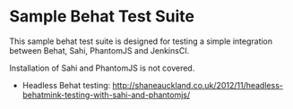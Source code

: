 Sample Behat Test Suite
=======================

This sample behat test suite is designed for testing a simple integration between Behat, Sahi, PhantomJS and JenkinsCI.

Installation of Sahi and PhantomJS is not covered.

* Headless Behat testing: http://shaneauckland.co.uk/2012/11/headless-behatmink-testing-with-sahi-and-phantomjs/
